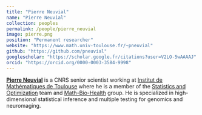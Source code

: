 ```yaml
---
title: "Pierre Neuvial"
name: "Pierre Neuvial"
collection: peoples
permalink: /people/pierre_neuvial
image: pierre.png
position: "Permanent researcher"
website: "https://www.math.univ-toulouse.fr/~pneuvial"
github: "https://github.com/pneuvial"
googlescholar: "https://scholar.google.fr/citations?user=V2LO-5wAAAAJ"
orcid: "https://orcid.org/0000-0003-3584-9998"
---
```


**[Pierre Neuvial](https://www.math.univ-toulouse.fr/~pneuvial)** is a CNRS senior scientist working at [Institut de Mathématiques de Toulouse](https://www.math.univ-toulouse.fr) where he is a member of the [Statistics and Optimization](https://www.math.univ-toulouse.fr/en/recherche/teams/statistiques-et-optimisation/) team and [Math-Bio-Health](https://www.math.univ-toulouse.fr/MathBio/) group. He is specialized in high-dimensional statistical inference and multiple testing for genomics and neuromaging.
